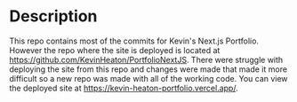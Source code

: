# Description
This repo contains most of the commits for Kevin's Next.js Portfolio. However the repo where the site is deployed is located at https://github.com/KevinHeaton/PortfolioNextJS.
There were struggle with deploying the site from this repo and changes were made that made it more difficult so a new repo was made with all of the working code.
You can view the deployed site at https://kevin-heaton-portfolio.vercel.app/.
